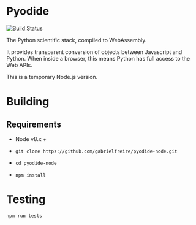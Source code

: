 # Pyodide

[![Build Status](https://circleci.com/gh/iodide-project/pyodide.png)](https://circleci.com/gh/iodide-project/pyodide)

The Python scientific stack, compiled to WebAssembly.

It provides transparent conversion of objects between Javascript and Python.
When inside a browser, this means Python has full access to the Web APIs.

This is a temporary Node.js version.

# Building
## Requirements
- Node v8.x +

- `git clone https://github.com/gabrielfreire/pyodide-node.git`
- `cd pyodide-node`
- `npm install`

# Testing

`npm run tests`